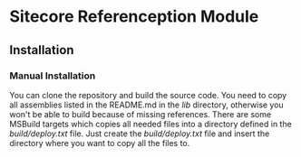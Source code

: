 # Sitecore Referenception Module

## Installation
### Manual Installation
You can clone the repository and build the source code. You need to copy all assemblies listed in the README.md in the _lib_ directory, otherwise you won't be able to build because of missing references. There are some MSBuild targets which copies all needed files into a directory defined in the _build/deploy.txt_ file. Just create the _build/deploy.txt_ file and insert the directory where you want to copy all the files to.